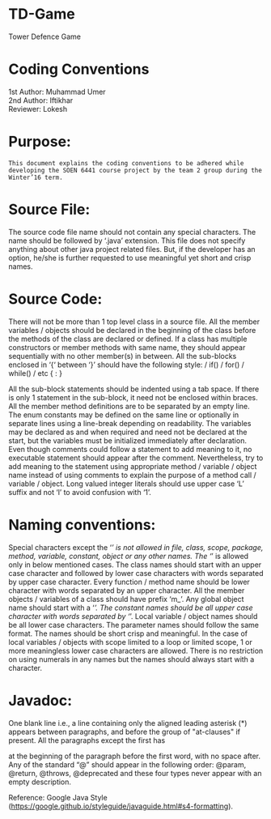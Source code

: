 # TD-Game
Tower Defence Game
# 					Coding Conventions

1st Author: Muhammad Umer <br>
2nd Author: Iftikhar<br>
Reviewer: Lokesh

# Purpose:
	This document explains the coding conventions to be adhered while developing the SOEN 6441 course project by the team 2 group during the Winter’16 term.

# Source File:
The source code file name should not contain any special characters. The name should be followed by ‘.java’ extension.
This file does not specify anything about other java project related files. But, if the developer has an option, he/she is further requested to use meaningful yet short and crisp names.

# Source Code:
There will not be more than 1 top level class in a source file.
All the member variables / objects should be declared in the beginning of the class before the methods of the class are declared or defined.
If a class has multiple constructors or member methods with same name, they should appear sequentially with no other member(s) in between.
All the sub-blocks enclosed in ‘{‘ between ‘}’ should have the following style:
<method header>/ if(<condition>) / for(<statements>) / while(<condition>) / etc
{
<tab space> <statement>
:
}

All the sub-block statements should be indented using a tab space.
If there is only 1 statement in the sub-block, it need not be enclosed within braces.
All the member method definitions are to be separated by an empty line.
The enum constants may be defined on the same line or optionally in separate lines using a line-break depending on readability.
The variables may be declared as and when required and need not be declared at the start, but the variables must be initialized immediately after declaration.
Even though comments could follow a statement to add meaning to it, no executable statement should appear after the comment. Nevertheless, try to add meaning to the statement using appropriate method / variable / object name instead of using comments to explain the purpose of a method call / variable / object.
Long valued integer literals should use upper case ‘L’ suffix and not ‘l’ to avoid confusion with ‘1’.

# Naming conventions:
Special characters except the ‘_’ is not allowed in file, class, scope, package, method, variable, constant, object or any other names. The ‘_’ is allowed only in below mentioned cases.
The class names should start with an upper case character and followed by lower case characters with words separated by upper case character. 
Every function / method name should be lower character with words separated by an upper character.
All the member objects / variables of a class should have prefix ‘m_’. 
Any global object name should start with a ‘_’.
The constant names should be all upper case character with words separated by ‘_’.
Local variable / object names should be all lower case characters. The parameter names should follow the same format. The names should be short crisp and meaningful.
In the case of local variables / objects with scope limited to a loop or limited scope, 1 or more meaningless lower case characters are allowed.
There is no restriction on using numerals in any names but the names should always start with a character.

# Javadoc:
One blank line i.e., a line containing only the aligned leading asterisk (*) appears between paragraphs, and before the group of "at-clauses" if present. All the paragraphs except the first has <p> at the beginning of the paragraph before the first word, with no space after.
Any of the standard “@” should appear in the following order:
@param, @return, @throws, @deprecated 
and these four types never appear with an empty description.

Reference: 
Google Java Style (https://google.github.io/styleguide/javaguide.html#s4-formatting).

